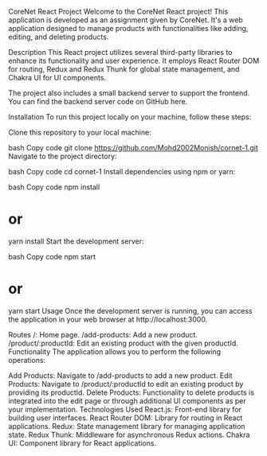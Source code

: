 CoreNet React Project
Welcome to the CoreNet React project! This application is developed as an assignment given by CoreNet. It's a web application designed to manage products with functionalities like adding, editing, and deleting products.

Description
This React project utilizes several third-party libraries to enhance its functionality and user experience. It employs React Router DOM for routing, Redux and Redux Thunk for global state management, and Chakra UI for UI components.

The project also includes a small backend server to support the frontend. You can find the backend server code on GitHub here.

Installation
To run this project locally on your machine, follow these steps:

Clone this repository to your local machine:

bash
Copy code
git clone https://github.com/Mohd2002Monish/cornet-1.git
Navigate to the project directory:

bash
Copy code
cd cornet-1
Install dependencies using npm or yarn:

bash
Copy code
npm install

# or

yarn install
Start the development server:

bash
Copy code
npm start

# or

yarn start
Usage
Once the development server is running, you can access the application in your web browser at http://localhost:3000.

Routes
/: Home page.
/add-products: Add a new product.
/product/:productId: Edit an existing product with the given productId.
Functionality
The application allows you to perform the following operations:

Add Products: Navigate to /add-products to add a new product.
Edit Products: Navigate to /product/:productId to edit an existing product by providing its productId.
Delete Products: Functionality to delete products is integrated into the edit page or through additional UI components as per your implementation.
Technologies Used
React.js: Front-end library for building user interfaces.
React Router DOM: Library for routing in React applications.
Redux: State management library for managing application state.
Redux Thunk: Middleware for asynchronous Redux actions.
Chakra UI: Component library for React applications.
